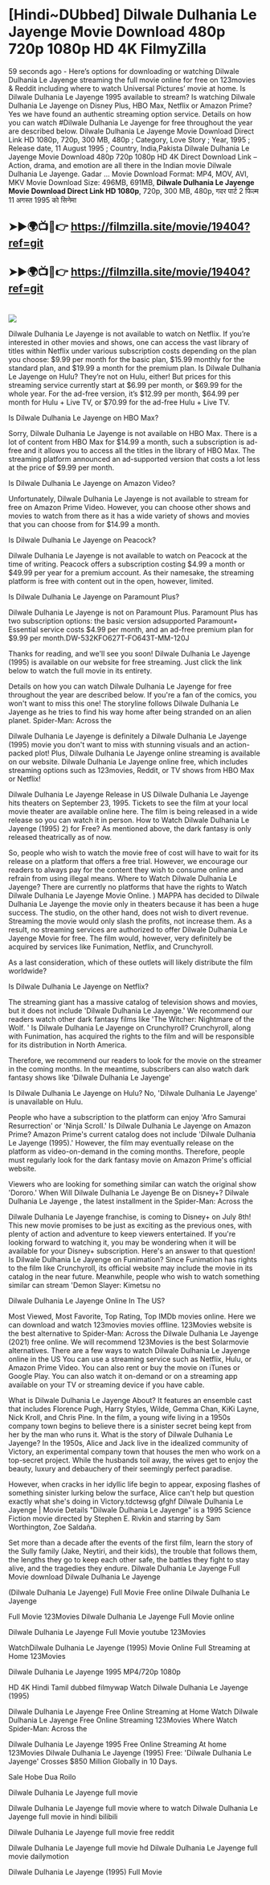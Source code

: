 # [Hindi~DUbbed] Dilwale Dulhania Le Jayenge Movie Download 480p 720p 1080p HD 4K FilmyZilla


59 seconds ago - Here’s options for downloading or watching Dilwale Dulhania Le Jayenge streaming the full movie online for free on 123movies & Reddit including where to watch Universal Pictures’ movie at home. Is Dilwale Dulhania Le Jayenge 1995 available to stream? Is watching Dilwale Dulhania Le Jayenge on Disney Plus, HBO Max, Netflix or Amazon Prime? Yes we have found an authentic streaming option service. Details on how you can watch #Dilwale Dulhania Le Jayenge for free throughout the year are described below. Dilwale Dulhania Le Jayenge Movie Download Direct Link HD 1080p, 720p, 300 MB, 480p ; Category, Love Story ; Year, 1995 ; Release date, 11 August 1995 ; Country, India,Pakista Dilwale Dulhania Le Jayenge Movie Download 480p 720p 1080p HD 4K Direct Download Link – Action, drama, and emotion are all there in the Indian movie Dilwale Dulhania Le Jayenge. Gadar ...
Movie Download Format: MP4, MOV, AVI, MKV
Movie Download Size: 496MB, 691MB, **Dilwale Dulhania Le Jayenge Movie Download Direct Link HD 1080p**, 720p, 300 MB, 480p, गदर पार्ट 2 फिल्म 11 अगस्त 1995 को सिनेमा

## ➤►🌍📺📱👉   https://filmzilla.site/movie/19404?ref=git

## ➤►🌍📺📱👉   https://filmzilla.site/movie/19404?ref=git

#

<img src="https://image.tmdb.org/t/p/w780//90ez6ArvpO8bvpyIngBuwXOqJm5.jpg" />

Dilwale Dulhania Le Jayenge is not available to watch on Netflix. If you’re interested in other movies and shows, one can access the vast library of titles within Netflix under various subscription costs depending on the plan you choose: $9.99 per month for the basic plan, $15.99 monthly for the standard plan, and $19.99 a month for the premium plan. Is Dilwale Dulhania Le Jayenge on Hulu? They’re not on Hulu, either! But prices for this streaming service currently start at $6.99 per month, or $69.99 for the whole year. For the ad-free version, it’s $12.99 per month, $64.99 per month for Hulu + Live TV, or $70.99 for the ad-free Hulu + Live TV.

Is Dilwale Dulhania Le Jayenge on HBO Max?

Sorry, Dilwale Dulhania Le Jayenge is not available on HBO Max. There is a lot of content from HBO Max for $14.99 a month, such a subscription is ad- free and it allows you to access all the titles in the library of HBO Max. The streaming platform announced an ad-supported version that costs a lot less at the price of $9.99 per month.

Is Dilwale Dulhania Le Jayenge on Amazon Video?

Unfortunately, Dilwale Dulhania Le Jayenge is not available to stream for free on Amazon Prime Video. However, you can choose other shows and movies to watch from there as it has a wide variety of shows and movies that you can choose from for $14.99 a month.

Is Dilwale Dulhania Le Jayenge on Peacock?

Dilwale Dulhania Le Jayenge is not available to watch on Peacock at the time of writing. Peacock offers a subscription costing $4.99 a month or $49.99 per year for a premium account. As their namesake, the streaming platform is free with content out in the open, however, limited.

Is Dilwale Dulhania Le Jayenge on Paramount Plus?

Dilwale Dulhania Le Jayenge is not on Paramount Plus. Paramount Plus has two subscription options: the basic version adsupported Paramount+ Essential service costs $4.99 per month, and an ad-free premium plan for $9.99 per month.DW-532KFO627T-FO643T-MM-120J

Thanks for reading, and we'll see you soon! Dilwale Dulhania Le Jayenge (1995) is available on our website for free streaming. Just click the link below to watch the full movie in its entirety.

Details on how you can watch Dilwale Dulhania Le Jayenge for free throughout the year are described below. If you're a fan of the comics, you won't want to miss this one! The storyline follows Dilwale Dulhania Le Jayenge as he tries to find his way home after being stranded on an alien planet. Spider-Man: Across the

Dilwale Dulhania Le Jayenge is definitely a Dilwale Dulhania Le Jayenge (1995) movie you don't want to miss with stunning visuals and an action-packed plot! Plus, Dilwale Dulhania Le Jayenge online streaming is available on our website. Dilwale Dulhania Le Jayenge online free, which includes streaming options such as 123movies, Reddit, or TV shows from HBO Max or Netflix!

Dilwale Dulhania Le Jayenge Release in US Dilwale Dulhania Le Jayenge hits theaters on September 23, 1995. Tickets to see the film at your local movie theater are available online here. The film is being released in a wide release so you can watch it in person. How to Watch Dilwale Dulhania Le Jayenge (1995) 2) for Free? As mentioned above, the dark fantasy is only released theatrically as of now.

So, people who wish to watch the movie free of cost will have to wait for its release on a platform that offers a free trial. However, we encourage our readers to always pay for the content they wish to consume online and refrain from using illegal means. Where to Watch Dilwale Dulhania Le Jayenge? There are currently no platforms that have the rights to Watch Dilwale Dulhania Le Jayenge Movie Online. ) MAPPA has decided to Dilwale Dulhania Le Jayenge the movie only in theaters because it has been a huge success. The studio, on the other hand, does not wish to divert revenue. Streaming the movie would only slash the profits, not increase them. As a result, no streaming services are authorized to offer Dilwale Dulhania Le Jayenge Movie for free. The film would, however, very definitely be acquired by services like Funimation, Netflix, and Crunchyroll.

As a last consideration, which of these outlets will likely distribute the film worldwide?

Is Dilwale Dulhania Le Jayenge on Netflix?

The streaming giant has a massive catalog of television shows and movies, but it does not include 'Dilwale Dulhania Le Jayenge.' We recommend our readers watch other dark fantasy films like 'The Witcher: Nightmare of the Wolf. ' Is Dilwale Dulhania Le Jayenge on Crunchyroll? Crunchyroll, along with Funimation, has acquired the rights to the film and will be responsible for its distribution in North America.

Therefore, we recommend our readers to look for the movie on the streamer in the coming months. In the meantime, subscribers can also watch dark fantasy shows like 'Dilwale Dulhania Le Jayenge'

Is Dilwale Dulhania Le Jayenge on Hulu? No, 'Dilwale Dulhania Le Jayenge' is unavailable on Hulu.

People who have a subscription to the platform can enjoy 'Afro Samurai Resurrection' or 'Ninja Scroll.' Is Dilwale Dulhania Le Jayenge on Amazon Prime? Amazon Prime's current catalog does not include 'Dilwale Dulhania Le Jayenge (1995).' However, the film may eventually release on the platform as video-on-demand in the coming months. Therefore, people must regularly look for the dark fantasy movie on Amazon Prime's official website.

Viewers who are looking for something similar can watch the original show 'Dororo.' When Will Dilwale Dulhania Le Jayenge Be on Disney+? Dilwale Dulhania Le Jayenge , the latest installment in the Spider-Man: Across the

Dilwale Dulhania Le Jayenge franchise, is coming to Disney+ on July 8th! This new movie promises to be just as exciting as the previous ones, with plenty of action and adventure to keep viewers entertained. If you're looking forward to watching it, you may be wondering when it will be available for your Disney+ subscription. Here's an answer to that question! Is Dilwale Dulhania Le Jayenge on Funimation? Since Funimation has rights to the film like Crunchyroll, its official website may include the movie in its catalog in the near future. Meanwhile, people who wish to watch something similar can stream 'Demon Slayer: Kimetsu no

Dilwale Dulhania Le Jayenge Online In The US?

Most Viewed, Most Favorite, Top Rating, Top IMDb movies online. Here we can download and watch 123movies movies offline. 123Movies website is the best alternative to Spider-Man: Across the Dilwale Dulhania Le Jayenge (2021) free online. We will recommend 123Movies is the best Solarmovie alternatives. There are a few ways to watch Dilwale Dulhania Le Jayenge online in the US You can use a streaming service such as Netflix, Hulu, or Amazon Prime Video. You can also rent or buy the movie on iTunes or Google Play. You can also watch it on-demand or on a streaming app available on your TV or streaming device if you have cable.

What is Dilwale Dulhania Le Jayenge About? It features an ensemble cast that includes Florence Pugh, Harry Styles, Wilde, Gemma Chan, KiKi Layne, Nick Kroll, and Chris Pine. In the film, a young wife living in a 1950s company town begins to believe there is a sinister secret being kept from her by the man who runs it. What is the story of Dilwale Dulhania Le Jayenge? In the 1950s, Alice and Jack live in the idealized community of Victory, an experimental company town that houses the men who work on a top-secret project. While the husbands toil away, the wives get to enjoy the beauty, luxury and debauchery of their seemingly perfect paradise.

However, when cracks in her idyllic life begin to appear, exposing flashes of something sinister lurking below the surface, Alice can't help but question exactly what she's doing in Victory.tdctewsg gfghf Dilwale Dulhania Le Jayenge | Movie Details "Dilwale Dulhania Le Jayenge" is a 1995 Science Fiction movie directed by Stephen E. Rivkin and starring by Sam Worthington, Zoe Saldaña.

Set more than a decade after the events of the first film, learn the story of the Sully family (Jake, Neytiri, and their kids), the trouble that follows them, the lengths they go to keep each other safe, the battles they fight to stay alive, and the tragedies they endure. Dilwale Dulhania Le Jayenge Full Movie download Dilwale Dulhania Le Jayenge

(Dilwale Dulhania Le Jayenge) Full Movie Free online Dilwale Dulhania Le Jayenge

Full Movie 123Movies Dilwale Dulhania Le Jayenge Full Movie online

Dilwale Dulhania Le Jayenge Full Movie youtube 123Movies

WatchDilwale Dulhania Le Jayenge (1995) Movie Online Full Streaming at Home 123Movies

Dilwale Dulhania Le Jayenge 1995 MP4/720p 1080p

HD 4K Hindi Tamil dubbed filmywap Watch Dilwale Dulhania Le Jayenge (1995)

Dilwale Dulhania Le Jayenge Free Online Streaming at Home Watch Dilwale Dulhania Le Jayenge Free Online Streaming 123Movies Where Watch Spider-Man: Across the

Dilwale Dulhania Le Jayenge 1995 Free Online Streaming At home 123Movies Dilwale Dulhania Le Jayenge (1995) Free: 'Dilwale Dulhania Le Jayenge' Crosses $850 Million Globally in 10 Days.

Sale Hobe Dua Roilo

Dilwale Dulhania Le Jayenge full movie

Dilwale Dulhania Le Jayenge full movie where to watch Dilwale Dulhania Le Jayenge full movie in hindi bilibili

Dilwale Dulhania Le Jayenge full movie free reddit

Dilwale Dulhania Le Jayenge full movie hd Dilwale Dulhania Le Jayenge full movie dailymotion

Dilwale Dulhania Le Jayenge (1995) Full Movie